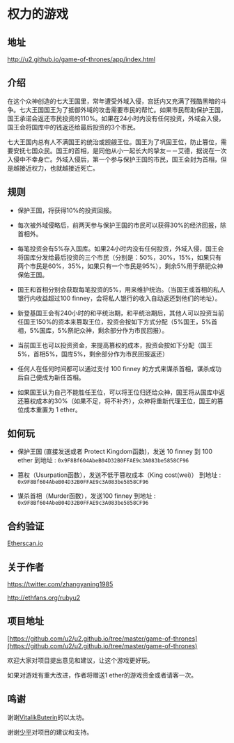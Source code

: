 # 权力的游戏

## 地址

http://u2.github.io/game-of-thrones/app/index.html

## 介绍

在这个众神创造的七大王国里，常年遭受外域入侵，宫廷内又充满了残酷黑暗的斗争。七大王国国王为了抵御外域的攻击需要市民的帮忙。如果市民帮助保护王国，国王承诺会返还市民投资的110%。如果在24小时内没有任何投资，外域会入侵，国王会将国库中的钱返还给最后投资的3个市民。

七大王国内总有人不满国王的统治或觊觎王位。国王为了巩固王位，防止篡位，需要安抚七国众民。国王的首相，是同他从小一起长大的挚友－－艾德，据说在一次入侵中不幸身亡。外域入侵后，第一个参与保护王国的市民，国王会封为首相，但是越接近权力，也就越接近死亡。

## 规则

* 保护王国，将获得10%的投资回报。

* 每次被外域侵略后，前两天参与保护王国的市民可以获得30%的经济回报，除首相外。

* 每笔投资会有5%存入国库。如果24小时内没有任何投资，外域入侵，国王会将国库分发给最后投资的三个市民（分别是：50%，30%，15%，如果只有两个市民是60%，35%，如果只有一个市民是95%），剩余5%用于祭祀众神保佑王国。

* 国王和首相分别会获取每笔投资的5%，用来维护统治。（当国王或首相的私人银行内收益超过100 finney，会将私人银行的收入自动返还到他们的地址）。

* 新登基国王会有240小时的和平统治期，和平统治期后，其他人可以投资当前任国王150%的资本来篡取王位，投资会按如下方式分配（5%国王，5%首相，5%国库，5%祭祀众神，剩余部分作为市民回报）。

* 当前国王也可以投资资金，来提高篡权的成本，投资会按如下分配（国王5%，首相5%，国库5%，剩余部分作为市民回报返还）

* 任何人在任何时间都可以通过支付 100 finney 的方式来谋杀首相，谋杀成功后自己便成为新任首相。

* 如果国王认为自己不能胜任王位，可以将王位归还给众神，国王将从国库中返还篡权成本的30%（如果不足，将不补齐），众神将重新代理王位，国王的篡位成本重置为 1 ether。

## 如何玩

* 保护王国 (直接发送或者 Protect Kingdom函数)，发送 10 finney 到 100 ether 到地址 : `0x9F8Bf604AbeB04D32B0FFAE9c3A083be5858CF96`

* 篡权（Usurpation函数），发送不低于篡权成本（King cost(wei)） 到地址 : `0x9F8Bf604AbeB04D32B0FFAE9c3A083be5858CF96`

* 谋杀首相（Murder函数），发送100 finney 到地址 : `0x9F8Bf604AbeB04D32B0FFAE9c3A083be5858CF96`

## 合约验证

[Etherscan.io](http://etherscan.io/address/0x9F8Bf604AbeB04D32B0FFAE9c3A083be5858CF96#code)

## 关于作者

https://twitter.com/zhangyaning1985

http://ethfans.org/rubyu2

## 项目地址

[https://github.com/u2/u2.github.io/tree/master/game-of-thrones](https://github.com/u2/u2.github.io/tree/master/game-of-thrones)

欢迎大家对项目提出意见和建议，让这个游戏更好玩。

如果对游戏有重大改进，作者将赠送1 ether的游戏资金或者请客一次。

## 鸣谢

谢谢[VitalikButerin](https://twitter.com/VitalikButerin)的以太坊。

谢谢[少平](http://ethfans.org/shaoping)对项目的建议和支持。
